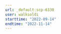 ```yaml
---
url: _default:scp-6330
user: walksoldi
starttime: "2022-09-14"
endtime: "2022-11-14"
---
```

<reserve />